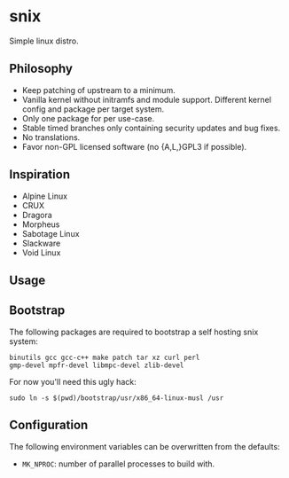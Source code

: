 snix
====

Simple linux distro.

Philosophy
----------

* Keep patching of upstream to a minimum.
* Vanilla kernel without initramfs and module support. Different kernel
  config and package per target system.
* Only one package for per use-case.
* Stable timed branches only containing security updates and bug fixes.
* No translations.
* Favor non-GPL licensed software (no {A,L,}GPL3 if possible).

Inspiration
-----------

* Alpine Linux
* CRUX
* Dragora
* Morpheus
* Sabotage Linux
* Slackware
* Void Linux

Usage
-----

## Bootstrap

The following packages are required to bootstrap a self hosting snix
system:

    binutils gcc gcc-c++ make patch tar xz curl perl
    gmp-devel mpfr-devel libmpc-devel zlib-devel

For now you'll need this ugly hack:

    sudo ln -s $(pwd)/bootstrap/usr/x86_64-linux-musl /usr

## Configuration

The following environment variables can be overwritten from the defaults:

* `MK_NPROC`: number of parallel processes to build with.
